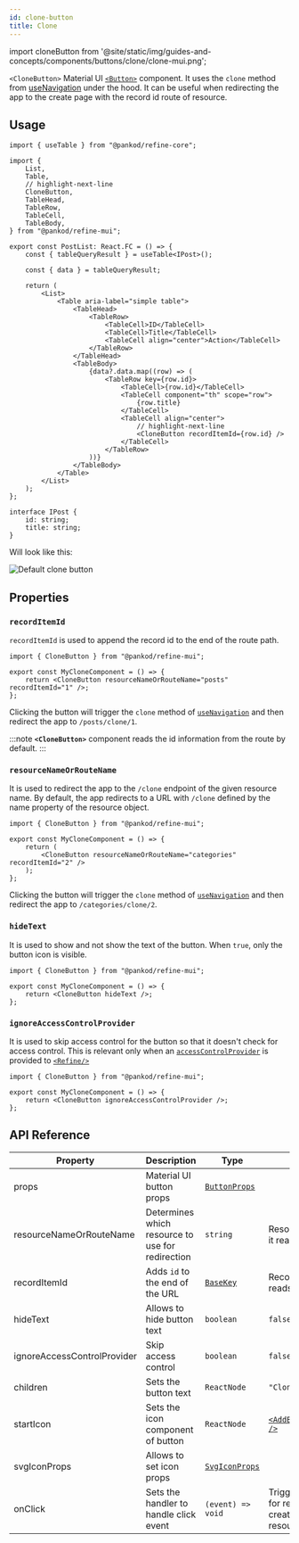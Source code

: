 ```yaml
---
id: clone-button
title: Clone
---
```


import cloneButton from '@site/static/img/guides-and-concepts/components/buttons/clone/clone-mui.png';

`<CloneButton>` Material UI [`<Button>`](https://mui.com/material-ui/react-button/) component. It uses the `clone` method from [useNavigation](/core/hooks/navigation/useNavigation.md) under the hood.
It can be useful when redirecting the app to the create page with the record id route of resource.

## Usage

```tsx
import { useTable } from "@pankod/refine-core";

import {
    List,
    Table,
    // highlight-next-line
    CloneButton,
    TableHead,
    TableRow,
    TableCell,
    TableBody,
} from "@pankod/refine-mui";

export const PostList: React.FC = () => {
    const { tableQueryResult } = useTable<IPost>();

    const { data } = tableQueryResult;

    return (
        <List>
            <Table aria-label="simple table">
                <TableHead>
                    <TableRow>
                        <TableCell>ID</TableCell>
                        <TableCell>Title</TableCell>
                        <TableCell align="center">Action</TableCell>
                    </TableRow>
                </TableHead>
                <TableBody>
                    {data?.data.map((row) => (
                        <TableRow key={row.id}>
                            <TableCell>{row.id}</TableCell>
                            <TableCell component="th" scope="row">
                                {row.title}
                            </TableCell>
                            <TableCell align="center">
                                // highlight-next-line
                                <CloneButton recordItemId={row.id} />
                            </TableCell>
                        </TableRow>
                    ))}
                </TableBody>
            </Table>
        </List>
    );
};

interface IPost {
    id: string;
    title: string;
}
```

Will look like this:

<div class="img-container">
    <div class="window">
        <div class="control red"></div>
        <div class="control orange"></div>
        <div class="control green"></div>
    </div>
    <img src={cloneButton} alt="Default clone button" />
</div>

## Properties

### `recordItemId`

`recordItemId` is used to append the record id to the end of the route path.

```tsx
import { CloneButton } from "@pankod/refine-mui";

export const MyCloneComponent = () => {
    return <CloneButton resourceNameOrRouteName="posts" recordItemId="1" />;
};
```

Clicking the button will trigger the `clone` method of [`useNavigation`](/core/hooks/navigation/useNavigation.md) and then redirect the app to `/posts/clone/1`.

:::note
**`<CloneButton>`** component reads the id information from the route by default.
:::

### `resourceNameOrRouteName`

It is used to redirect the app to the `/clone` endpoint of the given resource name. By default, the app redirects to a URL with `/clone` defined by the name property of the resource object.

```tsx
import { CloneButton } from "@pankod/refine-mui";

export const MyCloneComponent = () => {
    return (
        <CloneButton resourceNameOrRouteName="categories" recordItemId="2" />
    );
};
```

Clicking the button will trigger the `clone` method of [`useNavigation`](/core/hooks/navigation/useNavigation.md) and then redirect the app to `/categories/clone/2`.

### `hideText`

It is used to show and not show the text of the button. When `true`, only the button icon is visible.

```tsx
import { CloneButton } from "@pankod/refine-mui";

export const MyCloneComponent = () => {
    return <CloneButton hideText />;
};
```

### `ignoreAccessControlProvider`

It is used to skip access control for the button so that it doesn't check for access control. This is relevant only when an [`accessControlProvider`](/core/providers/accessControl-provider.md) is provided to [`<Refine/>`](/core/components/refine-config.md)

```tsx
import { CloneButton } from "@pankod/refine-mui";

export const MyCloneComponent = () => {
    return <CloneButton ignoreAccessControlProvider />;
};
```

## API Reference

| Property                    | Description                                      | Type                                                              | Default                                                                                                                       |
| --------------------------- | ------------------------------------------------ | ----------------------------------------------------------------- | ----------------------------------------------------------------------------------------------------------------------------- |
| props                       | Material UI button props                         | [`ButtonProps`](https://mui.com/material-ui/api/button/)          |                                                                                                                               |
| resourceNameOrRouteName     | Determines which resource to use for redirection | `string`                                                          | Resource name that it reads from route                                                                                        |
| recordItemId                | Adds `id` to the end of the URL                  | [`BaseKey`](/core/interfaces.md#basekey)                          | Record id that it reads from route                                                                                            |
| hideText                    | Allows to hide button text                       | `boolean`                                                         | `false`                                                                                                                       |
| ignoreAccessControlProvider | Skip access control                              | `boolean`                                                         | `false`                                                                                                                       |
| children                    | Sets the button text                             | `ReactNode`                                                       | `"Clone"`                                                                                                                     |
| startIcon                   | Sets the icon component of button                | `ReactNode`                                                       | [`<AddBoxOutlinedIcon />`](https://mui.com/material-ui/material-icons/?query=add+box&theme=Outlined&selected=AddBoxOutlined/) |
| svgIconProps                | Allows to set icon props                         | [`SvgIconProps`](https://mui.com/material-ui/api/svg-icon/#props) |                                                                                                                               |
| onClick                     | Sets the handler to handle click event           | `(event) => void`                                                 | Triggers navigation for redirection to the create page of resource                                                            |
